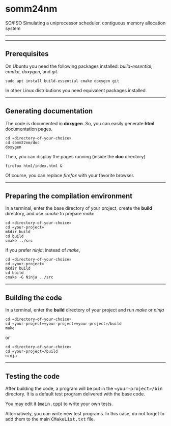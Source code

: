 # somm24nm
SO/FSO  Simulating a uniprocessor scheduler, contiguous memory allocation system

******
******

## Prerequisites

On Ubuntu you need the following packages installed: 
_build-essential_, _cmake_, _doxygen_, and _git_.

```
sudo apt install build-essential cmake doxygen git
```
In other Linux distributions you need equivalent packages installed.

******

## Generating documentation

The code is documented in **doxygen**. So, you can easily generate **html** documentation pages.

```
cd «directory-of-your-choice»
cd somm22nm/doc
doxygen
```
Then, you can display the pages running (inside the **doc** directory)

```
firefox html/index.html &
```

Of course, you can replace _firefox_ with your favorite browser.

******

## Preparing the compilation environment

In a terminal, enter the base directory of your project, create the **build** directory,
and use _cmake_ to prepare _make_

```
cd «directory-of-your-choice»
cd «your-project»
mkdir build
cd build
cmake ../src
```

If you prefer _ninja_, instead of _make_,

```
cd «directory-of-your-choice»
cd «your-project»
mkdir build
cd build
cmake -G Ninja ../src
```

******

## Building the code

In a terminal, enter the **build** directory of your project and run _make_ or _ninja_

```
cd «directory-of-your-choice»
cd «your-project»«your-project»«your-project»/build
make
```
or

```
cd «directory-of-your-choice»
cd «your-project»/build
ninja
```

******

## Testing the code

After building the code, a program will be put in the <tt>«your-project»/bin</tt> directory. 
It is a default test program delivered with the base code.

You may edit it (<tt>main.cpp</tt>) to write your own tests.

Alternatively, you can write new test programs.
In this case, do not forget to add them to the main <tt>CMakeList.txt</tt> file.



